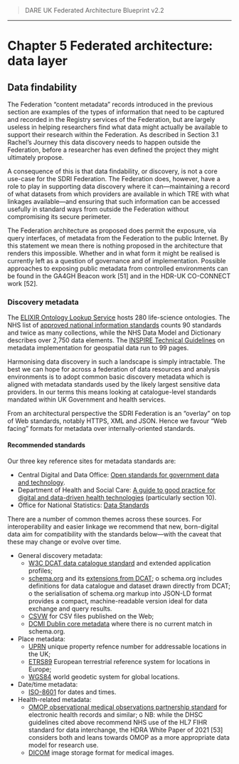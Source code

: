> DARE UK Federated Architecture Blueprint  v2.2
----

# Chapter 5 Federated architecture: data layer
## Data findability

The Federation “content metadata” records introduced in the previous section are examples of the types of information that need to be captured and recorded in the Registry services of the Federation, but are largely useless in helping researchers find what data might actually be available to support their research within the Federation. As described in Section 3.1 Rachel’s Journey this data discovery needs to happen outside the Federation, before a researcher has even defined the project they might ultimately propose.

A consequence of this is that data findability, or discovery, is not a core use-case for the SDRI Federation. The Federation does, however, have a role to play in supporting data discovery where it can—maintaining a record of what datasets from which providers are available in which TRE with what linkages available—and ensuring that such information can be accessed usefully in standard ways from outside the Federation without compromising its secure perimeter.

The Federation architecture as proposed does permit the exposure, via query interfaces, of metadata from the Federation to the public Internet. By this statement we mean there is nothing proposed in the architecture that renders this impossible. Whether and in what form it might be realised is currently left as a question of governance and of implementation. Possible approaches to exposing public metadata from controlled environments can be found in the GA4GH Beacon work [51] and in the HDR-UK CO-CONNECT work [52].


### Discovery metadata

The [ELIXIR Ontology Lookup Service](https://www.ebi.ac.uk/ols/ontologies) hosts 280 life-science ontologies. 
The NHS list of [approved national information standards](https://digital.nhs.uk/data-and-information/information-standards/information-standards-and-data-collections-including-extractions/publications-and-notifications/standards-and-collections ) counts 90 standards and twice as many collections, while the NHS Data Model and Dictionary describes over 2,750 data elements. 
The [INSPIRE Technical Guidelines](https://inspire.ec.europa.eu/documents/inspire-metadata-implementing-rules-technical-guidelines-based-en-iso-19115-and-en-iso-1) on metadata implementation for geospatial data run to 99 pages.

Harmonising data discovery in such a landscape is simply intractable. The best we can hope for across a federation of data resources and analysis environments is to adopt common basic discovery metadata which is aligned with metadata standards used by the likely largest sensitive data providers. In our terms this means looking at catalogue-level standards mandated within UK Government and health services.

From an architectural perspective the SDRI Federation is an “overlay” on top of Web standards, notably HTTPS, XML and JSON. Hence we favour “Web facing” formats for metadata over internally-oriented standards.

#### Recommended standards

Our three key reference sites for metadata standards are:
 * Central Digital and Data Office: [Open standards for government data and technology](https://www.gov.uk/government/collections/open-standards-for-government-data-and-technology).
 * Department of Health and Social Care: [A guide to good practice for digital and data-driven health technologies](https://www.gov.uk/government/publications/code-of-conduct-for-data-driven-health-and-care-technology/initial-code-of-conduct-for-data-driven-health-and-care-technology#section-10) (particularly section 10).
 * Office for National Statistics: [Data Standards](https://www.ons.gov.uk/aboutus/transparencyandgovernance/datastrategy/datastandards)

There are a number of common themes across these sources. For interoperability and easier linkage we recommend that new, born-digital data aim for compatibility with the standards below—with the caveat that these may change or evolve over time.
 * General discovery metadata:
   - [W3C DCAT data catalogue standard](https://www.w3.org/TR/vocab-dcat-3/) and extended application profiles;
   - [schema.org](https://schema.org/) and its [extensions from DCAT](https://www.w3.org/wiki/WebSchemas/Datasets);
     o schema.org includes definitions for data catalogue and dataset drawn directly from DCAT;
     o the serialisation of schema.org markup into JSON-LD format provides a compact, machine-readable version ideal for data exchange and query results.
   - [CSVW](https://csvw.org/) for CSV files published on the Web;
   - [DCMI Dublin core metadata](https://www.dublincore.org/) where there is no current match in schema.org.
 * Place metadata:
   - [UPRN](https://www.geoplace.co.uk/addresses/uprn/) unique property refence number for addressable locations in the UK;
   - [ETRS89](http://etrs89.ensg.ign.fr/) European terrestrial reference system for locations in Europe;
   - [WGS84](http://earth-info.nga.mil/GandG/update/index.php?action=home) world geodetic system for global locations.
 * Date/time metadata:
   - [ISO-8601](https://en.wikipedia.org/wiki/ISO_8601) for dates and times.
 * Health-related metadata:
   - [OMOP observational medical observations partnership standard](https://ohdsi.github.io/CommonDataModel/) for electronic health records and similar;
     o NB: while the DHSC guidelines cited above recommend NHS use of the HL7 FIHR standard  for data interchange, the HDRA White Paper of 2021 [53] considers both and leans towards OMOP as a more appropriate data model for research use.
   - [DICOM](https://www.dicomstandard.org/) image storage format for medical images.




